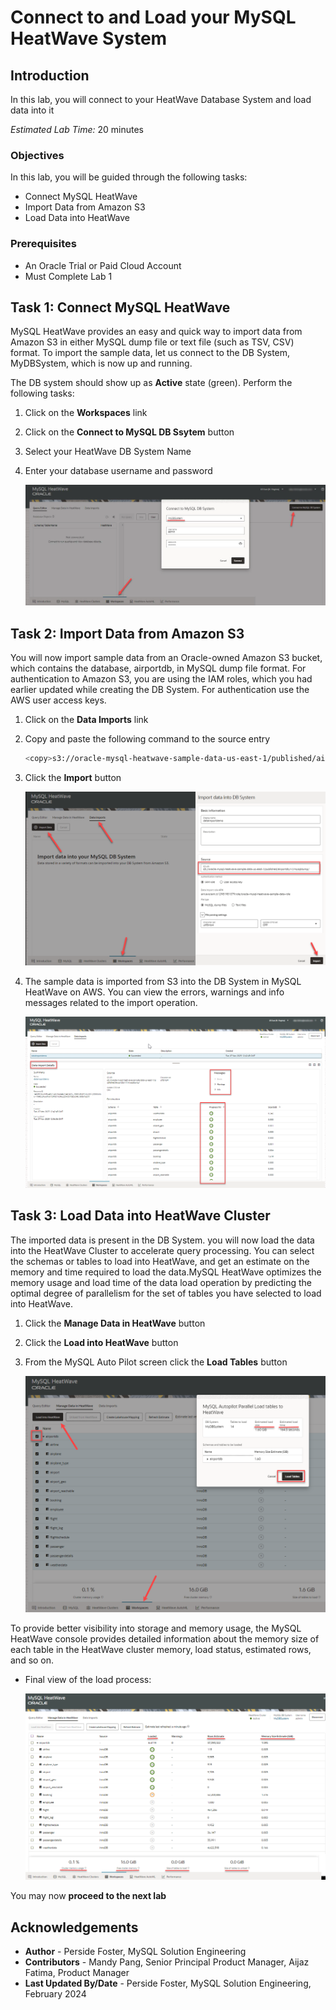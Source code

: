 # Connect to and Load your MySQL HeatWave System

## Introduction

In this lab, you will connect to your HeatWave Database System and load data into it


_Estimated Lab Time:_ 20 minutes

### Objectives

In this lab, you will be guided through the following tasks:

- Connect MySQL HeatWave
- Import Data from Amazon S3
- Load Data into HeatWave

### Prerequisites

- An Oracle Trial or Paid Cloud Account
- Must Complete Lab 1

## Task 1: Connect MySQL HeatWave

MySQL HeatWave provides an easy and quick way to import data from Amazon S3 in either MySQL dump file or text file (such as TSV, CSV) format.
To import the sample data, let us connect to the DB System, MyDBSystem, which is now up and running.

The DB system should show up as **Active** state (green). Perform the following tasks:

1. Click on the **Workspaces** link
2. Click on the **Connect to MySQL DB Ssytem** button
3. Select your HeatWave DB System Name
4. Enter your database username and password

    ![mysql heatwave login](./images/heatwave-login.png "mysql heatwave login")

## Task 2: Import Data from Amazon S3

You will now import sample data from an Oracle-owned Amazon S3 bucket, which contains the database, airportdb, in MySQL dump file format. For authentication to Amazon S3, you are using the IAM roles, which you had earlier updated while creating the DB System. For authentication use the AWS user access keys.

1. Click on the **Data Imports** link
2. Copy and paste the following command to the source entry

    ```bash
    <copy>s3://oracle-mysql-heatwave-sample-data-us-east-1/published/airportdb/v1/mysqldump/</copy>
    ```

3. Click the **Import** button

    ![mysql heatwave import complete](./images/heatwave-import.png "mysql heatwave import complete")

4. The sample data is imported from S3 into the DB System in MySQL HeatWave on AWS. You can view the errors, warnings and info messages related to the import operation.

    ![mysql heatwave import](./images/heatwave-import-complete.png "mysql heatwave import")

## Task 3: Load Data into HeatWave Cluster

The imported data is present in the DB System. you will now load the data into the HeatWave Cluster to accelerate query processing. You can select the schemas or tables to load into HeatWave, and get an estimate on the memory and time required to load the data.MySQL HeatWave optimizes the memory usage and load time of the data load operation by predicting the optimal degree of parallelism for the set of tables you have selected to load into HeatWave.

1. Click the **Manage Data in HeatWave** button
2. Click the **Load into HeatWave** button
3. From the MySQL Auto Pilot screen click the **Load Tables** button

    ![mysql heatwave load](./images/heatwave-load.png "mysql heatwave load")

To provide better visibility into storage and memory usage, the MySQL HeatWave console provides detailed information about the memory size of each table in the HeatWave cluster memory, load status, estimated rows, and so on.

- Final view of the load process:

    ![mysql heatwave load complete](./images/heatwave-load-complete.png "mysql heatwave load complete")

You may now **proceed to the next lab**

## Acknowledgements

- **Author** - Perside Foster, MySQL Solution Engineering
- **Contributors** - Mandy Pang, Senior Principal Product Manager, Aijaz Fatima, Product Manager
- **Last Updated By/Date** - Perside Foster, MySQL Solution Engineering, February 2024
